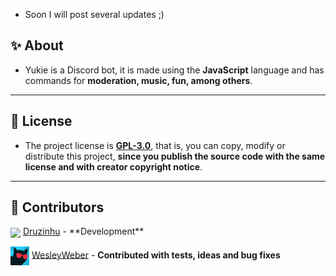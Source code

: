 - Soon I will post several updates ;)

## ✨ About

- Yukie is a Discord bot, it is made using the **JavaScript** language and has commands for **moderation, music, fun, among others**.

------

## 📝 License

- The project license is **[GPL-3.0](https://github.com/Druzinhu/Yukie-Heroku/blob/master/LICENSE)**, that is, you can copy, modify or distribute this project, **since you publish the source code with the same license and with creator copyright notice**.

------

## 👥 Contributors

<p align="left">
<img align="center" src="assets/credits/druzinhu.png?raw=true" width="30"></img> <a href="https://github.com/Druzinhu/">Druzinhu</a> - **Development**

<img align="center" src="assets/credits/trywesley.png?raw=true" width="30"></img> <a href="https://github.com/trywesley/">WesleyWeber</a> - **Contributed with tests, ideas and bug fixes**
<p>
